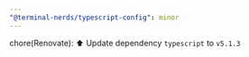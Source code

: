 ```yaml
---
"@terminal-nerds/typescript-config": minor
---
```


chore(Renovate): ⬆️ Update dependency `typescript` to `v5.1.3`
